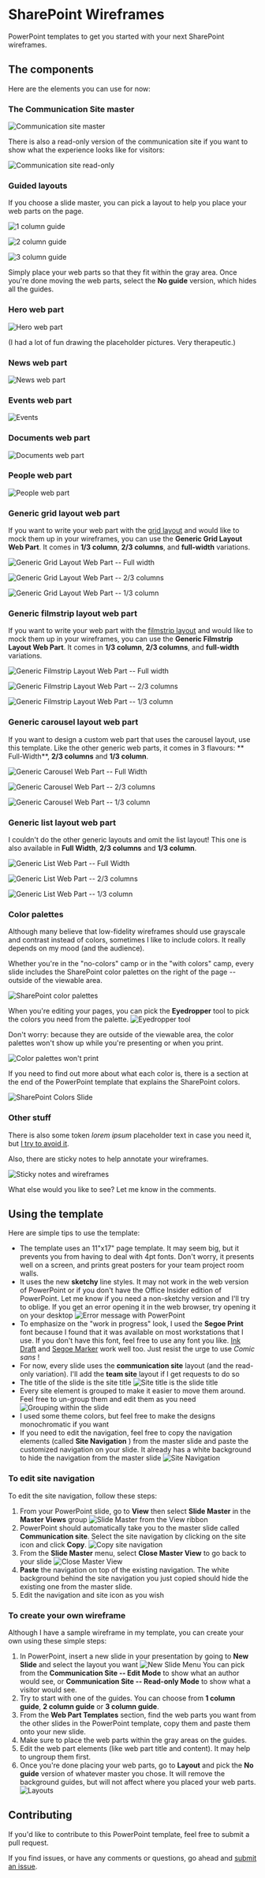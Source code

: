 # SharePoint Wireframes

PowerPoint templates to get you started with your next SharePoint wireframes.

## The components

Here are the elements you can use for now:

### The Communication Site master

![Communication site master](https://tahoeninjas.blog/wp-content/uploads/2019/08/image-1564770363153.png)

There is also a read-only version of the communication site if you want to show what the experience looks like for visitors:

![Communication site read-only](https://tahoeninjas.blog/wp-content/uploads/2019/08/image-1564771882647.png)

### Guided layouts

If you choose a slide master, you can pick a layout to help you place your web parts on the page.

![1 column guide](https://tahoeninjas.blog/wp-content/uploads/2019/08/image-1564789618044.png )

![2 column guide](https://tahoeninjas.blog/wp-content/uploads/2019/08/image-1564789676309.png )

![3 column guide](https://tahoeninjas.blog/wp-content/uploads/2019/08/image-1564789720813.png )

Simply place your web parts so that they fit within the gray area. Once you're done moving the web parts, select the **No guide** version, which hides all the guides.

### Hero web part

![Hero web part](https://tahoeninjas.blog/wp-content/uploads/2019/08/image-1564771217912.png)

(I had a lot of fun drawing the placeholder pictures. Very therapeutic.)

### News web part

![News web part](https://tahoeninjas.blog/wp-content/uploads/2019/08/image-1564771304203.png)

### Events web part

![Events](https://tahoeninjas.blog/wp-content/uploads/2019/08/image-1564771336528.png)

### Documents web part

![Documents web part](https://tahoeninjas.blog/wp-content/uploads/2019/08/image-1564771378991.png)

### People web part

![People web part](https://tahoeninjas.blog/wp-content/uploads/2019/08/image-1564771417621.png)

### Generic grid layout web part

If you want to write your web part with the [grid layout](https://tahoeninjas.blog/2019/07/28/sharepoint-framework-design-series-layout-patterns-i/) and would like to mock them up in your wireframes, you can use the **Generic Grid Layout Web Part**. It comes in **1/3 column**, **2/3 columns**, and **full-width** variations.

![Generic Grid Layout Web Part -- Full width](https://tahoeninjas.blog/wp-content/uploads/2019/08/image-1564790220542.png "Generic Grid Layout Web Part -- Full width")

![Generic Grid Layout Web Part -- 2/3 columns](https://tahoeninjas.blog/wp-content/uploads/2019/08/image-1564790266695.png "Generic Grid Layout Web Part -- 2/3 columns")

![Generic Grid Layout Web Part -- 1/3 column](https://tahoeninjas.blog/wp-content/uploads/2019/08/image-1564790339286.png "Generic Grid Layout Web Part -- 1/3 column")

### Generic filmstrip layout web part

If you want to write your web part with the [filmstrip layout](https://tahoeninjas.blog/2019/07/31/sharepoint-framework-design-series-layout-patterns-part-ii/) and would like to mock them up in your wireframes, you can use the **Generic Filmstrip Layout Web Part**. It comes in **1/3 column**, **2/3 columns**, and **full-width** variations.

![Generic Filmstrip Layout Web Part -- Full width](https://tahoeninjas.blog/wp-content/uploads/2019/08/image-1564794882353.png "Generic Filmstrip Layout Web Part -- Full width")

![Generic Filmstrip Layout Web Part -- 2/3 columns](https://tahoeninjas.blog/wp-content/uploads/2019/08/image-1564794897627.png "Generic Filmstrip Layout Web Part -- 2/3 columns")

![Generic Filmstrip Layout Web Part -- 1/3 column](https://tahoeninjas.blog/wp-content/uploads/2019/08/image-1564794914962.png "Generic Filmstrip Layout Web Part -- 1/3 column")

### Generic carousel layout web part

If you want to design a custom web part that uses the carousel layout, use this template. Like the other generic web parts, it comes in 3 flavours: ** Full-Width**, **2/3 columns** and **1/3 column**.

![Generic Carousel Web Part -- Full Width](https://tahoeninjas.blog/wp-content/uploads/2019/08/image-1564796144063.png "Generic Carousel Web Part -- Full Width")

![Generic Carousel Web Part -- 2/3 columns](https://tahoeninjas.blog/wp-content/uploads/2019/08/image-1564796160736.png "Generic Carousel Web Part -- 2/3 columns")

![Generic Carousel Web Part -- 1/3 column](https://tahoeninjas.blog/wp-content/uploads/2019/08/image-1564796183549.png "Generic Carousel Web Part -- 1/3 column")

### Generic list layout web part

I couldn't do the other generic layouts and omit the list layout! This one is also available in **Full Width**, **2/3 columns** and **1/3 column**.

![Generic List Web Part -- Full Width](https://tahoeninjas.blog/wp-content/uploads/2019/08/image-1564844942474.png "Generic List Web Part -- Full Width")

![Generic List Web Part -- 2/3 columns](https://tahoeninjas.blog/wp-content/uploads/2019/08/image-1564844976831.png "Generic List Web Part -- 2/3 columns")

![Generic List Web Part -- 1/3 column](https://tahoeninjas.blog/wp-content/uploads/2019/08/image-1564845013375.png "Generic List Web Part -- 1/3 column")

### Color palettes

Although many believe that low-fidelity wireframes should use grayscale and contrast instead of colors, sometimes I like to include colors. It really depends on my mood (and the audience).

Whether you're in the "no-colors" camp or in the "with colors" camp, every slide includes the SharePoint color palettes on the right of the page -- outside of the viewable area.

![SharePoint color palettes](https://tahoeninjas.blog/wp-content/uploads/2019/08/image-1564854160396.png)

When you're editing your pages, you can pick the **Eyedropper** tool to pick the colors you need from the palette.
![Eyedropper tool](https://tahoeninjas.blog/wp-content/uploads/2019/08/image-1564854259261.png)

Don't worry: because they are outside of the viewable area, the color palettes won't show up while you're presenting or when you print.

![Color palettes won't print](https://tahoeninjas.blog/wp-content/uploads/2019/08/image-1564854345994.png)

If you need to find out more about what each color is, there is a section at the end of the PowerPoint template that explains the SharePoint colors.

![SharePoint Colors Slide](https://tahoeninjas.blog/wp-content/uploads/2019/08/image-1564854417480.png)

### Other stuff

There is also some token *lorem ipsum* placeholder text in case you need it, but [I try to avoid it](https://www.nngroup.com/videos/fake-copy/).

Also, there are sticky notes to help annotate your wireframes.

![Sticky notes and wireframes](https://tahoeninjas.blog/wp-content/uploads/2019/08/image-1564773030640.png)

What else would you like to see? Let me know in the comments.

## Using the template

Here are simple tips to use the template:

- The template uses an 11"x17" page template. It may seem big, but it prevents you from having to deal with 4pt fonts. Don't worry, it presents well on a screen, and prints great posters for your team project room walls.
- It uses the new **sketchy** line styles. It may not work in the web version of PowerPoint or if you don't have the Office Insider edition of PowerPoint. Let me know if you need a non-sketchy version and I'll try to oblige. If you get an error opening it in the web browser, try opening it on your desktop
![Error message with PowerPoint](https://tahoeninjas.blog/wp-content/uploads/2019/08/image-1564774640883.png "If you get this message, it is most likely because I used sketchy lines")
- To emphasize on the "work in progress" look, I used the **Segoe Print** font because I found that it was available on most workstations that I use. If you don't have this font, feel free to use any font you like. [Ink Draft](https://www.microsoft.com/store/productId/9NPQGC3LCK31) and [Segoe Marker](https://www.microsoft.com/store/productId/9NGQR45WNJB2) work well too. Just resist the urge to use *Comic sans* !
- For now, every slide uses the **communication site** layout (and the read-only variation). I'll add the **team site** layout if I get requests to do so
- The title of the slide is the site title
![Site title is the slide title](https://tahoeninjas.blog/wp-content/uploads/2019/08/image-1564769338894.png)
- Every site element is grouped to make it easier to move them around. Feel free to un-group them and edit them as you need
![Grouping within the slide](https://tahoeninjas.blog/wp-content/uploads/2019/08/image-1564769407588.png)
- I used some theme colors, but feel free to make the designs monochromatic if you want
- If you need to edit the navigation, feel free to copy the navigation elements (called **Site Navigation** ) from the master slide and paste the customized navigation on your slide. It already has a white background to hide the navigation from the master slide
![Site Navigation](https://tahoeninjas.blog/wp-content/uploads/2019/08/image-1564769683449.png)

### To edit site navigation

To edit the site navigation, follow these steps:

1. From your PowerPoint slide, go to **View** then select **Slide Master** in the **Master Views** group
![Slide Master from the View ribbon](https://tahoeninjas.blog/wp-content/uploads/2019/08/image-1564769827417.png)
2. PowerPoint should automatically take you to the master slide called **Communication site**. Select the site navigation by clicking on the site icon and click **Copy**.
![Copy site navigation](https://tahoeninjas.blog/wp-content/uploads/2019/08/image-1564769966545.png)
3. From the **Slide Master** menu, select **Close Master View** to go back to your slide
![Close Master View](https://tahoeninjas.blog/wp-content/uploads/2019/08/image-1564770029789.png)
4. **Paste** the navigation on top of the existing navigation. The white background behind the site navigation you just copied should hide the existing one from the master slide.
5. Edit the navigation and site icon as you wish

### To create your own wireframe

Although I have a sample wireframe in my template, you can create your own using these simple steps:

1. In PowerPoint, insert a new slide in your presentation by going to **New Slide** and select the layout you want
![New Slide Menu](https://tahoeninjas.blog/wp-content/uploads/2019/08/image-1564845959297.png)
You can pick from the **Communication Site -- Edit Mode** to show what an author would see, or **Communication Site -- Read-only Mode** to show what a visitor would see.
2. Try to start with one of the guides. You can choose from **1 column guide**, **2 column guide** or **3 column guide**.
3. From the **Web Part Templates** section, find the web parts you want from the other slides in the PowerPoint template, copy them and paste them onto your new slide.
4. Make sure to place the web parts within the gray areas on the guides.
5. Edit the web part elements (like web part title and content). It may help to ungroup them first.
6. Once you're done placing your web parts, go to **Layout** and pick the **No guide** version of whatever master you chose. It will remove the background guides, but will not affect where you placed your web parts.
![Layouts](https://tahoeninjas.blog/wp-content/uploads/2019/08/image-1564846403794.png)

## Contributing

If you'd like to contribute to this PowerPoint template, feel free to submit a pull request.

If you find issues, or have any comments or questions, go ahead and [submit an issue](https://github.com/hugoabernier/SharePointWireframes/issues).

